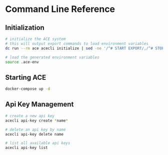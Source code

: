 # Command Line Reference

## Initialization

```bash
# initialize the ACE system
# this will output export commands to load environment variables
dc run --rm ace acecli initialize | sed -ne '/^# START EXPORT/,/^# STOP EXPORT/ p' | tr -d '\r' > .ace-env

# load the generated environment variables
source .ace-env
```

## Starting ACE

```bash
docker-compose up -d
```

## Api Key Management

```bash
# create a new api key
acecli api-key create *name*

# delete an api key by name
acecli api-key delete name

# list all available api keys
acecli api-key list
```
